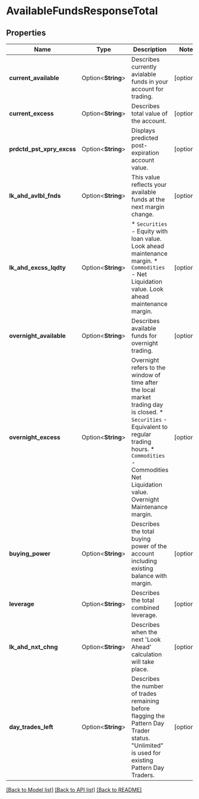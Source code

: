 # AvailableFundsResponseTotal

## Properties

Name | Type | Description | Notes
------------ | ------------- | ------------- | -------------
**current_available** | Option<**String**> | Describes currently avialable funds in your account for trading. | [optional]
**current_excess** | Option<**String**> | Describes total value of the account. | [optional]
**prdctd_pst_xpry_excss** | Option<**String**> | Displays predicted post-expiration account value. | [optional]
**lk_ahd_avlbl_fnds** | Option<**String**> | This value reflects your available funds at the next margin change. | [optional]
**lk_ahd_excss_lqdty** | Option<**String**> | * `Securities` - Equity with loan value. Look ahead maintenance margin.  * `Commodities` - Net Liquidation value. Look ahead maintenance margin.  | [optional]
**overnight_available** | Option<**String**> | Describes available funds for overnight trading. | [optional]
**overnight_excess** | Option<**String**> | Overnight refers to the window of time after the local market trading day is closed.    * `Securities` - Equivalent to regular trading hours.     * `Commodities` - Commodities Net Liquidation value. Overnight Maintenance margin.  | [optional]
**buying_power** | Option<**String**> | Describes the total buying power of the account including existing balance with margin. | [optional]
**leverage** | Option<**String**> | Describes the total combined leverage. | [optional]
**lk_ahd_nxt_chng** | Option<**String**> | Describes when the next 'Look Ahead' calculation will take place. | [optional]
**day_trades_left** | Option<**String**> | Describes the number of trades remaining before flagging the Pattern Day Trader status. \"Unlimited\" is used for existing Pattern Day Traders. | [optional]

[[Back to Model list]](../README.md#documentation-for-models) [[Back to API list]](../README.md#documentation-for-api-endpoints) [[Back to README]](../README.md)
